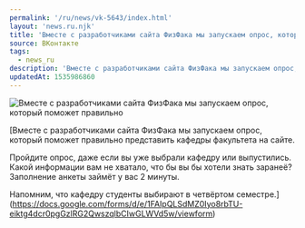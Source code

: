 ```yaml
---
permalink: '/ru/news/vk-5643/index.html'
layout: 'news.ru.njk'
title: 'Вместе с разработчиками сайта ФизФака мы запускаем опрос, который поможет правильно представить'
source: ВКонтакте
tags:
  - news_ru
description: 'Вместе с разработчиками сайта ФизФака мы запускаем опрос, который поможет правильно'
updatedAt: 1535986860
---
```

![Вместе с разработчиками сайта ФизФака мы запускаем опрос, который поможет правильно](https://sun9-72.userapi.com/c844723/v844723063/db7fb/QFoSZ-CKeyQ.jpg)

[Вместе с разработчиками сайта ФизФака мы запускаем опрос, который поможет правильно представить кафедры факультета на сайте.

Пройдите опрос, даже если вы уже выбрали кафедру или выпустились. Какой информации вам не хватало, что бы вы бы хотели знать заранеё? Заполнение анкеты займёт у вас 2 минуты.

Напомним, что кафедру студенты выбирают в четвёртом семестре.](https://docs.google.com/forms/d/e/1FAIpQLSdMZ0Iyo8rbTU-eiktg4dcr0pgGzlRG2QwszqlbCIwGLWVd5w/viewform)
